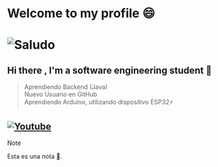 # Welcome to my profile 😄
# ![Saludo](https://i.giphy.com/WtTnAfZn6aVJfBzlN3.webp)
## Hi there , I'm a software engineering student 🔭 

> Aprendiendo Backend (Java)  
> Nuevo Usuario en GitHub  
> Aprendiendo Arduino, utilizando dispositivo ESP32⚡️

## [![Youtube](https://static.vecteezy.com/system/resources/previews/023/986/704/large_2x/youtube-logo-youtube-logo-transparent-youtube-icon-transparent-free-free-png.png)](https://www.youtube.com/)

> [!NOTE]  
> Esta es una nota 💬.

<!--
**Edrx2025/Edrx2025** is a ✨ _special_ ✨ repository because its `README.md` (this file) appears on your GitHub profile.

Here are some ideas to get you started:

- 🔭 I’m currently working on ...
- 🌱 I’m currently learning ...
- 👯 I’m looking to collaborate on ...
- 🤔 I’m looking for help with ...
- 💬 Ask me about ...
- 📫 How to reach me: ...
- 😄 Pronouns: ...
- ⚡ Fun fact: ...
-->
